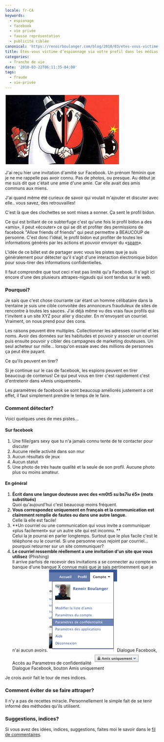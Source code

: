```yaml
---
locale: fr-CA
keywords:
  - espionage
  - facebook
  - vie privée
  - fausse représentation
  - publicité ciblée
canonical: 'https://renoirboulanger.com/blog/2010/03/etes-vous-victime-despionnage-via-votre-profil-dans-les-medias-sociaux/'
title: Êtes-vous victime d’espionnage via votre profil dans les médias sociaux
categories:
  - Tranche de vie
date: '2010-03-22T06:11:35-04:00'
tags:
  - fraude
  - vie-privée
---
```


[![Crédit: Spy Vs. Spy (c) Antonio Prohías](spy_vs_spy.jpg)][1]

J'ai reçu hier une invitation d'amitié sur Facebook. Un prénom féminin que je ne me rappelle pas avoir connu. Pas de photos, ou presque. Au début je me suis dit que c'était une amie d'une amie. Car elle avait des amis communs aux miens.

J'ai quand même été curieux de savoir qui voulait m'ajouter et discuter avec elle.. vous savez, des retrouvailles!

C'est là que des clochettes se sont mises a sonner. Ça sent le profil bidon.

Ce qui est brillant de ce subterfuge c'est qu'une fois le profil bidon a des «amis», il peut «écouter» ce qui se dit et profiter des permissions de facebook "Allow friends of friends" qui peut permettre a BEAUCOUP de personne. C'est donc l'idéal, le profil bidon eut profiter de toutes les informations générés par les actions et pouvoir envoyer du «[spam][2]».

L'idée de ce billet est de partager avec vous les pistes que je suis généralement pour détecter qu'il s'agit d'une interaction électronique bidon pour sous-tirer des informations confidentielles.

Il faut comprendre que tout ceci n'est pas limité qu'a Facebook. Il s'agit ici encore d'une des plusieurs attrapes-nigauds qui sont tendus sur le web.

### Pourquoi?

Je sais que c'est chose courrante car étant un homme célibataire dans la trentaine je suis une cible convoitée des annonceurs frauduleux de sites de rencontre à toutes les sauces. J'ai déjà même vu des vrais faux profils qui t'invitent a un site XYZ pour aller y discuter. En m'envoyant un courriel. Vraiment, on nous prend pour des cons.

Les raisons peuvent être multiples. Collectionner les adresses courriel et les noms. Avoir des données sur les habitudes et pouvoir y associer un courriel puis ensuite pouvoir y cibler des campagnes de marketing douteuses. Un seul acheteur sur mille... lorsqu'on essaie avec des millions de personnes ça peut être payant.

Ce qu'ils peuvent en tirer?

Si je continue sur le cas de facebook, les espions peuvent en tirer beaucoup de contenus! Ce qui peut vous en tirer c'est rapidement c'est d'entretenir dans «Amis uniquement».

Les paramètres de facebook se sont beaucoup améliorés justement a cet effet, il faut simplement prendre le temps de le faire.

### Comment détecter?

Voici quelques unes de mes pistes...

#### Sur facebook

1. Une fille/gars sexy que tu n'a jamais connu tente de te contacter pour discuter
2. Aucune réelle activité dans son mur
3. Aucun résultats de jeux
4. Aucun statut
5. Une photo de très haute qualité et la seule de son profil. Aucune photo plus ou moins amateur.

#### En général

1. **Écrit dans une langue douteuse avec des «m0t5 su bs7iu é5» (mots substitués)**  
   Quoi qu'aujourd'hui c'est beaucoup moins fréquent.
2. **Vous correspondez uniquement en français et la communication est clairement remplie de fautes ou dans une autre langue.**  
   Celle là elle est facile!
3. **Un courriel ou une communication qui vous invite a communiquer «plus facilement» sur un autre site qui est inconnu. **  
   Celui la je pourrai en parler longtemps. Surtout que le plus facile c'est le téléphone ou le courriel. Si une personne vous rejoint par courriel... pourquoi retourner sur un site communiquer?
4. **Le courriel ressemble réellement a une invitation d'un site que vous utilisez** (Phishing)  
   Il arrive parfois de recevoir des invitations a se connecter au compte en banque d'une banque X connue mais que je sais pertinemment que je n'ai aucun avoirs. ![Dialogue Facebook, Accès au Parametres de confidentialité](277c345c4600aa60f996428df1f1a5e115ad6e4a.png)Dialogue Facebook, Accès au Parametres de confidentialité ![Dialogue Facebook, bouton Amis uniquement](7a5256d19243bdfd2afdd77ced006ec88d4e9382.png) Dialogue Facebook, bouton Amis uniquement

Je crois avoir fait le tour de mes indices.

### Comment éviter de se faire attraper?

Il n'y a pas de recettes miracle. Personnellement le simple fait de se tenir informé des méthodes qu'ils utilisent.

### Suggestions, indices?

Si vous avez des idées, indices, suggestions, faites moi le savoir dans le [fil de commentaires][3].

[1]: https://en.wikipedia.org/wiki/Spy_vs._Spy
[2]: https://fr.wikipedia.org/wiki/Spam
[3]: http://renoirboulanger.com/blog/2010/03/etes-vous-victime-despionnage-via-votre-profil-dans-les-medias-sociaux#comments
